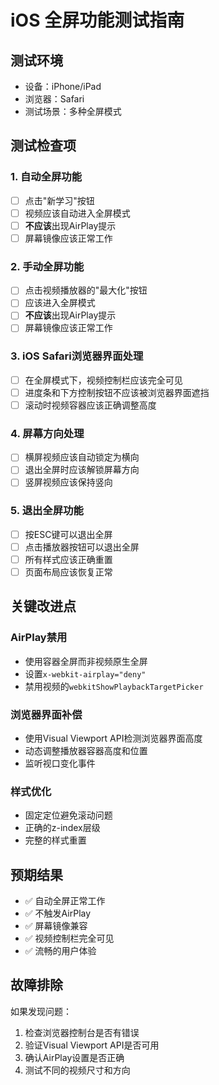 # iOS 全屏功能测试指南

## 测试环境
- 设备：iPhone/iPad
- 浏览器：Safari
- 测试场景：多种全屏模式

## 测试检查项

### 1. 自动全屏功能
- [ ] 点击"新学习"按钮
- [ ] 视频应该自动进入全屏模式
- [ ] **不应该**出现AirPlay提示
- [ ] 屏幕镜像应该正常工作

### 2. 手动全屏功能
- [ ] 点击视频播放器的"最大化"按钮
- [ ] 应该进入全屏模式
- [ ] **不应该**出现AirPlay提示
- [ ] 屏幕镜像应该正常工作

### 3. iOS Safari浏览器界面处理
- [ ] 在全屏模式下，视频控制栏应该完全可见
- [ ] 进度条和下方控制按钮不应该被浏览器界面遮挡
- [ ] 滚动时视频容器应该正确调整高度

### 4. 屏幕方向处理
- [ ] 横屏视频应该自动锁定为横向
- [ ] 退出全屏时应该解锁屏幕方向
- [ ] 竖屏视频应该保持竖向

### 5. 退出全屏功能
- [ ] 按ESC键可以退出全屏
- [ ] 点击播放器按钮可以退出全屏
- [ ] 所有样式应该正确重置
- [ ] 页面布局应该恢复正常

## 关键改进点

### AirPlay禁用
- 使用容器全屏而非视频原生全屏
- 设置`x-webkit-airplay="deny"`
- 禁用视频的`webkitShowPlaybackTargetPicker`

### 浏览器界面补偿
- 使用Visual Viewport API检测浏览器界面高度
- 动态调整播放器容器高度和位置
- 监听视口变化事件

### 样式优化
- 固定定位避免滚动问题
- 正确的z-index层级
- 完整的样式重置

## 预期结果
- ✅ 自动全屏正常工作
- ✅ 不触发AirPlay
- ✅ 屏幕镜像兼容
- ✅ 视频控制栏完全可见
- ✅ 流畅的用户体验

## 故障排除
如果发现问题：
1. 检查浏览器控制台是否有错误
2. 验证Visual Viewport API是否可用
3. 确认AirPlay设置是否正确
4. 测试不同的视频尺寸和方向
